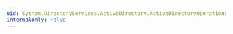 ```yaml
---
uid: System.DirectoryServices.ActiveDirectory.ActiveDirectoryOperationException.#ctor
internalonly: False
---
```

